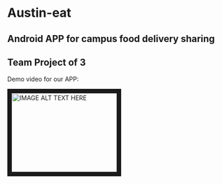# Austin-eat
## Android APP for campus food delivery sharing
## Team Project of 3

Demo video for our APP:

<a href="https://www.youtube.com/watch?v=bL7-nnYK75o&feature=youtu.be
" target="_blank"><img src="http://img.youtube.com/vi/YOUTUBE_VIDEO_ID_HERE/0.jpg" 
alt="IMAGE ALT TEXT HERE" width="240" height="180" border="10" /></a>
